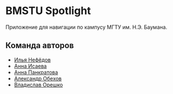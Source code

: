 # BMSTU Spotlight

Приложение для навигации по кампусу МГТУ им. Н.Э. Баумана.
## Команда авторов

- [Илья Нефёдов](https://github.com/ilyaniafiodau)
- [Анна Исаева]()
- [Анна Панкратова]()
- [Александр Обехов]()
- [Владислав Орешко]()
